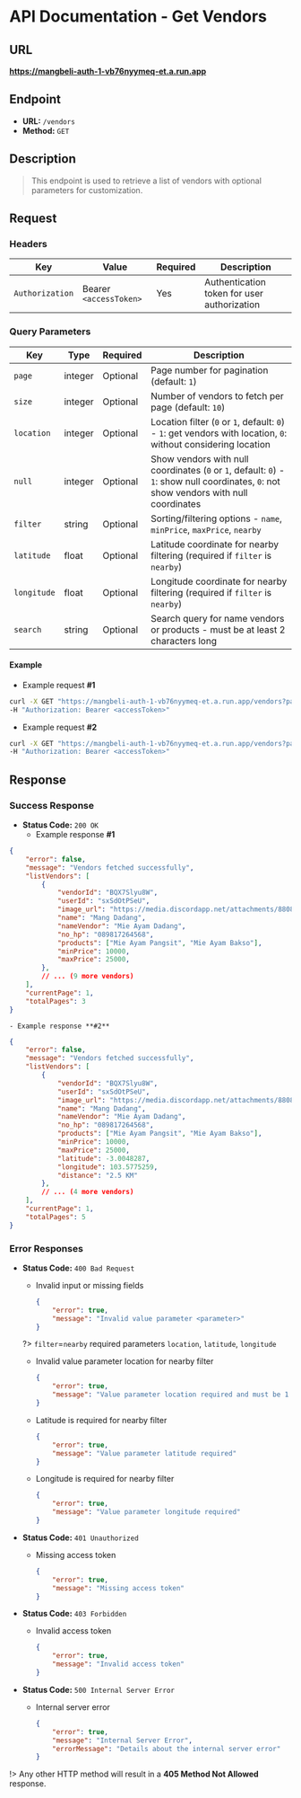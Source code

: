 # **API Documentation - Get Vendors**

## URL

**https://mangbeli-auth-1-vb76nyymeq-et.a.run.app**

## Endpoint

- **URL:** `/vendors`
- **Method:** `GET`

## Description

> This endpoint is used to retrieve a list of vendors with optional parameters for customization.

## Request

### Headers

| Key            | Value                  | Required | Description                                |
| -------------- | ---------------------- | -------- | ------------------------------------------ |
| `Authorization`| Bearer `<accessToken>` | Yes      | Authentication token for user authorization|

### Query Parameters

| Key         | Type    | Required | Description                                                                                                              |
| ----------- | ------- | -------- | ------------------------------------------------------------------------------------------------------------------------ |
| `page`      | integer | Optional | Page number for pagination (default: `1`)                                                                                |
| `size`      | integer | Optional | Number of vendors to fetch per page (default: `10`)                                                                      |
| `location`  | integer | Optional | Location filter (`0` or `1`, default: `0`) - `1`: get vendors with location, `0`: without considering location           |
| `null`      | integer | Optional | Show vendors with null coordinates (`0` or `1`, default: `0`) - `1`: show null coordinates, `0`: not show vendors with null coordinates |
| `filter`    | string  | Optional | Sorting/filtering options - `name`, `minPrice`, `maxPrice`, `nearby`                                                     |
| `latitude`  | float   | Optional | Latitude coordinate for nearby filtering (required if `filter` is `nearby`)                                              |
| `longitude` | float   | Optional | Longitude coordinate for nearby filtering (required if `filter` is `nearby`)                                             |
| `search`    | string  | Optional | Search query for name vendors or products - must be at least 2 characters long                                           |

#### Example
- Example request **#1**

```bash
curl -X GET "https://mangbeli-auth-1-vb76nyymeq-et.a.run.app/vendors?page=1&size=10" \
-H "Authorization: Bearer <accessToken>"
```

- Example request **#2**

```bash
curl -X GET "https://mangbeli-auth-1-vb76nyymeq-et.a.run.app/vendors?page=1&size=5&location=1&filter=nearby&latitude=-3.0049999&longitude=103.5779999&null=1&search=bakso" \
-H "Authorization: Bearer <accessToken>"
```

## Response

### Success Response

- **Status Code:** `200 OK`
    - Example response **#1**
```json
{
    "error": false,
    "message": "Vendors fetched successfully",
    "listVendors": [
        {
            "vendorId": "BQX7Slyu8W",
            "userId": "sxSdOtPSeU",
            "image_url": "https://media.discordapp.net/attachments/880802395414736916/1180103125491789875/7c3613dba5171cb6027c67835dd3b9d4-r.png",
            "name": "Mang Dadang",
            "nameVendor": "Mie Ayam Dadang",
            "no_hp": "089817264568",
            "products": ["Mie Ayam Pangsit", "Mie Ayam Bakso"],
            "minPrice": 10000,
            "maxPrice": 25000,
        },
        // ... (9 more vendors)
    ],
    "currentPage": 1,
    "totalPages": 3
}
```

    - Example response **#2**
```json
{
    "error": false,
    "message": "Vendors fetched successfully",
    "listVendors": [
        {
            "vendorId": "BQX7Slyu8W",
            "userId": "sxSdOtPSeU",
            "image_url": "https://media.discordapp.net/attachments/880802395414736916/1180103125491789875/7c3613dba5171cb6027c67835dd3b9d4-r.png",
            "name": "Mang Dadang",
            "nameVendor": "Mie Ayam Dadang",
            "no_hp": "089817264568",
            "products": ["Mie Ayam Pangsit", "Mie Ayam Bakso"],
            "minPrice": 10000,
            "maxPrice": 25000,
            "latitude": -3.0048287,
            "longitude": 103.5775259,
            "distance": "2.5 KM"
        },
        // ... (4 more vendors)
    ],
    "currentPage": 1,
    "totalPages": 5
}
```

### Error Responses

- **Status Code:** `400 Bad Request`
    - Invalid input or missing fields
        ```json
        {
            "error": true,
            "message": "Invalid value parameter <parameter>"
        }
        ```

    ?> `filter`=`nearby` required parameters `location`, `latitude`, `longitude`

    - Invalid value parameter location for nearby filter
        ```json
        {
            "error": true,
            "message": "Value parameter location required and must be 1 when filter is 'nearby'"
        }
        ```

    - Latitude is required for nearby filter
        ```json
        {
            "error": true,
            "message": "Value parameter latitude required"
        }
        ```

    - Longitude is required for nearby filter
        ```json
        {
            "error": true,
            "message": "Value parameter longitude required"
        }
        ```
    

- **Status Code:** `401 Unauthorized`
    - Missing access token
        ```json
        {
            "error": true,
            "message": "Missing access token"
        }
        ```

- **Status Code:** `403 Forbidden`
    - Invalid access token
        ```json
        {
            "error": true,
            "message": "Invalid access token"
        }
        ```

- **Status Code:** `500 Internal Server Error`
    - Internal server error
        ```json
        {
            "error": true,
            "message": "Internal Server Error",
            "errorMessage": "Details about the internal server error"
        }
        ```

!> Any other HTTP method will result in a **405 Method Not Allowed** response.
